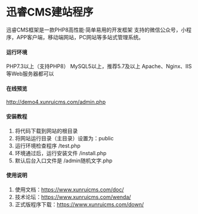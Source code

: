 # 迅睿CMS建站程序

迅睿CMS框架是一款PHP8高性能·简单易用的开发框架
支持的微信公众号，小程序，APP客户端，移动端网站，PC网站等多站式管理系统。



#### 运行环境
PHP7.3以上（支持PHP8）
MySQL5以上，推荐5.7及以上
Apache、Nginx、IIS等Web服务器都可以

#### 在线预览
http://demo4.xunruicms.com/admin.php


#### 安装教程

1. 将代码下载到网站的根目录
2. 将网站运行目录（主目录）设置为：public
3. 运行环境检查程序 /test.php
4. 环境通过后，运行安装文件 /install.php
6. 默认后台入口文件是 /admin随机文字.php

#### 使用说明

1. 使用文档：https://www.xunruicms.com/doc/
2. 技术论坛：https://www.xunruicms.com/wenda/
3. 正式版程序下载：https://www.xunruicms.com/down/
